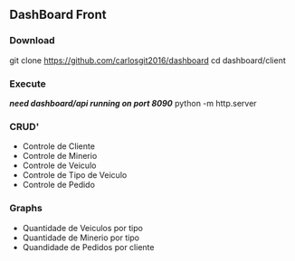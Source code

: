 ## DashBoard Front

### Download
git clone https://github.com/carlosgit2016/dashboard
cd dashboard/client

### Execute
***need dashboard/api running on port 8090***
python -m http.server

### CRUD'
 - Controle de Cliente
 - Controle de Minerio
 - Controle de Veiculo
 - Controle de Tipo de Veiculo
 - Controle de Pedido

### Graphs
 - Quantidade de Veiculos por tipo
 - Quantidade de Minerio por tipo
 - Quandidade de Pedidos por cliente

